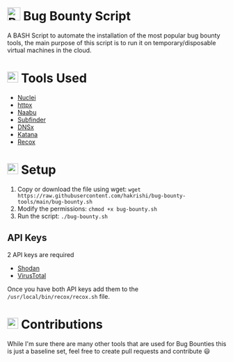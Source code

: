 # <img src="https://raw.githubusercontent.com/Tarikul-Islam-Anik/Animated-Fluent-Emojis/master/Emojis/Animals/Beetle.png" alt="Beetle" width="30" height="30" /> Bug Bounty Script

A BASH Script to automate the installation of the most popular bug bounty tools, the main purpose of this script is to run it on temporary/disposable virtual machines in the cloud. 

# <img src="https://raw.githubusercontent.com/Tarikul-Islam-Anik/Animated-Fluent-Emojis/master/Emojis/Objects/Hammer%20and%20Wrench.png" alt="Hammer and Wrench" width="25" height="25" /> Tools Used

- [Nuclei](https://github.com/projectdiscovery/nuclei)
- [httpx](https://github.com/projectdiscovery/httpx)
- [Naabu](https://github.com/projectdiscovery/naabu)
- [Subfinder](https://github.com/projectdiscovery/subfinder)
- [DNSx](https://github.com/projectdiscovery/dnsx)
- [Katana](https://github.com/projectdiscovery/katana)
- [Recox](https://github.com/samhaxr/recox)


# <img src="https://raw.githubusercontent.com/Tarikul-Islam-Anik/Animated-Fluent-Emojis/master/Emojis/Symbols/Triangular%20Flag.png" alt="Triangular Flag" width="25" height="25" /> Setup 

1. Copy or download the file using wget: `wget https://raw.githubusercontent.com/hakrishi/bug-bounty-tools/main/bug-bounty.sh`
2. Modify the permissions: `chmod +x bug-bounty.sh`
3. Run the script: `./bug-bounty.sh`

## API Keys

2 API keys are required
- [Shodan](https://shodan.io)
- [VirusTotal](https://virustotal.com)

Once you have both API keys add them to the `/usr/local/bin/recox/recox.sh` file.

# <img src="https://raw.githubusercontent.com/Tarikul-Islam-Anik/Animated-Fluent-Emojis/master/Emojis/Hand%20gestures/Handshake.png" alt="Handshake" width="25" height="25" /> Contributions

While I'm sure there are many other tools that are used for Bug Bounties this is just a baseline set, feel free to create pull requests and contribute 😃